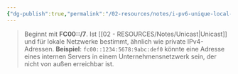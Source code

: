 ```yaml
---
{"dg-publish":true,"permalink":"/02-resources/notes/i-pv6-unique-local-adresse/","tags":["netzwerk/ip/ipv6"],"updated":"2024-07-30T11:04:32.000+02:00"}
---
```


> Beginnt mit **FC00::/7**. Ist [[02 - RESOURCES/Notes/Unicast\|Unicast]] und für lokale Netzwerke bestimmt, ähnlich wie private IPv4-Adressen. **Beispiel**: `fc00::1234:5678:9abc:def0` könnte eine Adresse eines internen Servers in einem Unternehmensnetzwerk sein, der nicht von außen erreichbar ist.